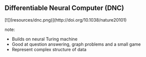 ## Differentiable Neural Computer (DNC)


<div>
[![](resources/dnc.png)](http://doi.org/10.1038/nature20101)
</div>

note:
- Builds on neural Turing machine
- Good at question answering, graph problems and a small game
- Represent complex structure of data
